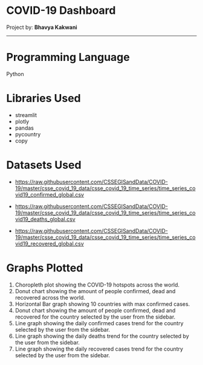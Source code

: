 # COVID-19 Dashboard

Project by: **Bhavya Kakwani**

***

# Programming Language

Python

# Libraries Used

* streamlit 
* plotly 
* pandas  
* pycountry 
* copy

# Datasets Used

* https://raw.githubusercontent.com/CSSEGISandData/COVID-19/master/csse_covid_19_data/csse_covid_19_time_series/time_series_covid19_confirmed_global.csv

* https://raw.githubusercontent.com/CSSEGISandData/COVID-19/master/csse_covid_19_data/csse_covid_19_time_series/time_series_covid19_deaths_global.csv

* https://raw.githubusercontent.com/CSSEGISandData/COVID-19/master/csse_covid_19_data/csse_covid_19_time_series/time_series_covid19_recovered_global.csv

# Graphs Plotted

1) Choropleth plot showing the COVID-19 hotspots across the world.
2) Donut chart showing the amount of people confirmed, dead and recovered across the world.
3) Horizontal Bar graph showing 10 countries with max confirmed cases.
4) Donut chart showing the amount of people confirmed, dead and recovered for the country selected by the user from the sidebar.
5) Line graph showing the daily confirmed cases trend for the country selected by the user from the sidebar.
6) Line graph showing the daily deaths trend for the country selected by the user from the sidebar.
7) Line graph showing the daily recovered cases trend for the country selected by the user from the sidebar.